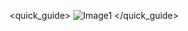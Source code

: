 <quick_guide>
![Image1](http://static.energysistem.com/images/manuals/39935/5388b22018bd4.jpg)
</quick_guide>

